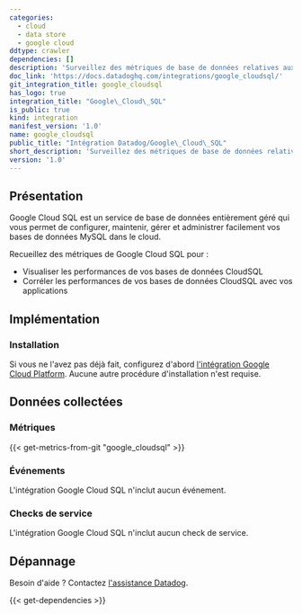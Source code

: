 ```yaml
---
categories:
  - cloud
  - data store
  - google cloud
ddtype: crawler
dependencies: []
description: 'Surveillez des métriques de base de données relatives aux performances, à la santé et à la réplication.'
doc_link: 'https://docs.datadoghq.com/integrations/google_cloudsql/'
git_integration_title: google_cloudsql
has_logo: true
integration_title: "Google\_Cloud\_SQL"
is_public: true
kind: integration
manifest_version: '1.0'
name: google_cloudsql
public_title: "Intégration Datadog/Google\_Cloud\_SQL"
short_description: 'Surveillez des métriques de base de données relatives aux performances, à la santé et à la réplication.'
version: '1.0'
---
```

## Présentation
Google Cloud SQL est un service de base de données entièrement géré qui vous permet de configurer, maintenir, gérer et administrer facilement vos bases de données MySQL dans le cloud.

Recueillez des métriques de Google Cloud SQL pour :

* Visualiser les performances de vos bases de données CloudSQL
* Corréler les performances de vos bases de données CloudSQL avec vos applications

## Implémentation
### Installation

Si vous ne l'avez pas déjà fait, configurez d'abord [l'intégration Google Cloud Platform][1]. Aucune autre procédure d'installation n'est requise.

## Données collectées
### Métriques
{{< get-metrics-from-git "google_cloudsql" >}}


### Événements
L'intégration Google Cloud SQL n'inclut aucun événement.

### Checks de service
L'intégration Google Cloud SQL n'inclut aucun check de service.

## Dépannage
Besoin d'aide ? Contactez [l'assistance Datadog][3].

[1]: https://docs.datadoghq.com/fr/integrations/google_cloud_platform
[2]: https://github.com/DataDog/dogweb/blob/prod/integration/google_cloudsql/google_cloudsql_metadata.csv
[3]: https://docs.datadoghq.com/fr/help


{{< get-dependencies >}}